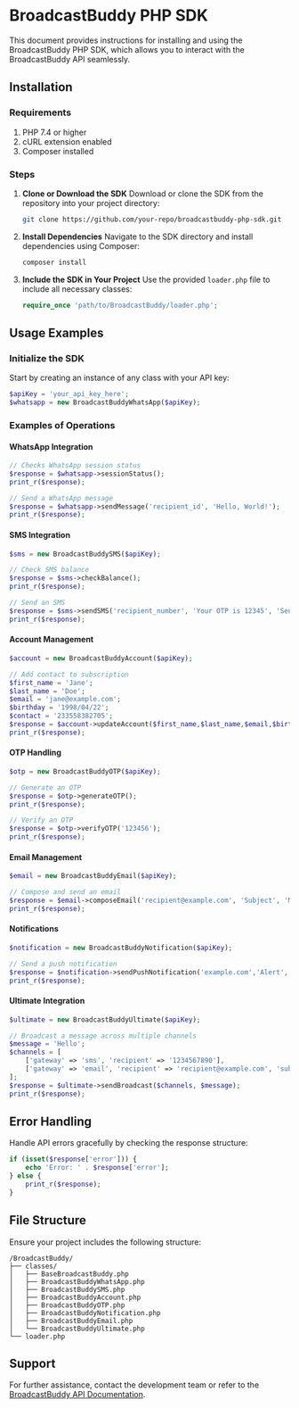 # BroadcastBuddy PHP SDK

This document provides instructions for installing and using the BroadcastBuddy PHP SDK, which allows you to interact with the BroadcastBuddy API seamlessly.

## Installation

### Requirements
1. PHP 7.4 or higher
2. cURL extension enabled
3. Composer installed

### Steps

1. **Clone or Download the SDK**
   Download or clone the SDK from the repository into your project directory:
   ```bash
   git clone https://github.com/your-repo/broadcastbuddy-php-sdk.git
   ```

2. **Install Dependencies**
   Navigate to the SDK directory and install dependencies using Composer:
   ```bash
   composer install
   ```

3. **Include the SDK in Your Project**
   Use the provided `loader.php` file to include all necessary classes:
   ```php
   require_once 'path/to/BroadcastBuddy/loader.php';
   ```

## Usage Examples

### Initialize the SDK
Start by creating an instance of any class with your API key:
```php
$apiKey = 'your_api_key_here';
$whatsapp = new BroadcastBuddyWhatsApp($apiKey);
```

### Examples of Operations

#### WhatsApp Integration
```php
// Checks WhatsApp session status
$response = $whatsapp->sessionStatus();
print_r($response);

// Send a WhatsApp message
$response = $whatsapp->sendMessage('recipient_id', 'Hello, World!');
print_r($response);
```

#### SMS Integration
```php
$sms = new BroadcastBuddySMS($apiKey);

// Check SMS balance
$response = $sms->checkBalance();
print_r($response);

// Send an SMS
$response = $sms->sendSMS('recipient_number', 'Your OTP is 12345', 'SenderID');
print_r($response);
```

#### Account Management
```php
$account = new BroadcastBuddyAccount($apiKey);

// Add contact to subscription
$first_name = 'Jane';
$last_name = 'Doe';
$email = 'jane@example.com';
$birthday = '1998/04/22';
$contact = '233558382705';
$response = $account->updateAccount($first_name,$last_name,$email,$birthday,$contact);
print_r($response);
```

#### OTP Handling
```php
$otp = new BroadcastBuddyOTP($apiKey);

// Generate an OTP
$response = $otp->generateOTP();
print_r($response);

// Verify an OTP
$response = $otp->verifyOTP('123456');
print_r($response);
```

#### Email Management
```php
$email = new BroadcastBuddyEmail($apiKey);

// Compose and send an email
$response = $email->composeEmail('recipient@example.com', 'Subject', 'Message Body');
print_r($response);
```

#### Notifications
```php
$notification = new BroadcastBuddyNotification($apiKey);

// Send a push notification
$response = $notification->sendPushNotification('example.com','Alert','https://example.com/favicon.ico','https://example.com/callback','This is a test notification');
print_r($response);
```

#### Ultimate Integration
```php
$ultimate = new BroadcastBuddyUltimate($apiKey);

// Broadcast a message across multiple channels
$message = 'Hello';
$channels = [
    ['gateway' => 'sms', 'recipient' => '1234567890'],
    ['gateway' => 'email', 'recipient' => 'recipient@example.com', 'subject' => 'Test Email']
];
$response = $ultimate->sendBroadcast($channels, $message);
print_r($response);
```

## Error Handling
Handle API errors gracefully by checking the response structure:
```php
if (isset($response['error'])) {
    echo 'Error: ' . $response['error'];
} else {
    print_r($response);
}
```

## File Structure
Ensure your project includes the following structure:
```
/BroadcastBuddy/
├── classes/
│   ├── BaseBroadcastBuddy.php
│   ├── BroadcastBuddyWhatsApp.php
│   ├── BroadcastBuddySMS.php
│   ├── BroadcastBuddyAccount.php
│   ├── BroadcastBuddyOTP.php
│   ├── BroadcastBuddyNotification.php
│   ├── BroadcastBuddyEmail.php
│   └── BroadcastBuddyUltimate.php
└── loader.php
```

## Support
For further assistance, contact the development team or refer to the [BroadcastBuddy API Documentation](https://docs.broadcastbuddy.app).
